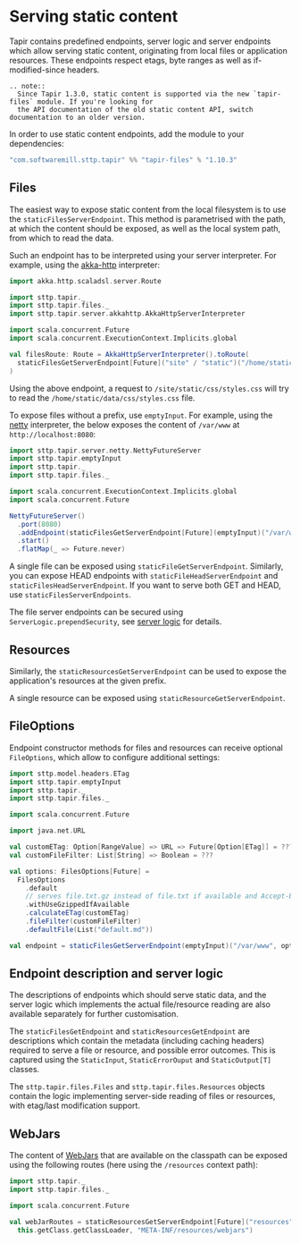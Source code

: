 # Serving static content

Tapir contains predefined endpoints, server logic and server endpoints which allow serving static content, originating
from local files or application resources. These endpoints respect etags, byte ranges as well as if-modified-since headers.

```eval_rst
.. note::
  Since Tapir 1.3.0, static content is supported via the new `tapir-files` module. If you're looking for
  the API documentation of the old static content API, switch documentation to an older version.
```

In order to use static content endpoints, add the module to your dependencies:

```scala
"com.softwaremill.sttp.tapir" %% "tapir-files" % "1.10.3"
```

## Files

The easiest way to expose static content from the local filesystem is to use the `staticFilesServerEndpoint`. This method
is parametrised with the path, at which the content should be exposed, as well as the local system path, from which
to read the data.

Such an endpoint has to be interpreted using your server interpreter. For example, using the [akka-http](../server/akkahttp.md) interpreter:

```scala
import akka.http.scaladsl.server.Route

import sttp.tapir._
import sttp.tapir.files._
import sttp.tapir.server.akkahttp.AkkaHttpServerInterpreter

import scala.concurrent.Future
import scala.concurrent.ExecutionContext.Implicits.global

val filesRoute: Route = AkkaHttpServerInterpreter().toRoute(
  staticFilesGetServerEndpoint[Future]("site" / "static")("/home/static/data")
)
```

Using the above endpoint, a request to `/site/static/css/styles.css` will try to read the
`/home/static/data/css/styles.css` file.

To expose files without a prefix, use `emptyInput`. For example, using the [netty](../server/netty.md) interpreter, the
below exposes the content of `/var/www` at `http://localhost:8080`:

```scala
import sttp.tapir.server.netty.NettyFutureServer
import sttp.tapir.emptyInput
import sttp.tapir._
import sttp.tapir.files._

import scala.concurrent.ExecutionContext.Implicits.global
import scala.concurrent.Future

NettyFutureServer()
  .port(8080)
  .addEndpoint(staticFilesGetServerEndpoint[Future](emptyInput)("/var/www"))
  .start()
  .flatMap(_ => Future.never)
```

A single file can be exposed using `staticFileGetServerEndpoint`.
Similarly, you can expose HEAD endpoints with `staticFileHeadServerEndpoint` and `staticFilesHeadServerEndpoint`.
If you want to serve both GET and HEAD, use `staticFilesServerEndpoints`.

The file server endpoints can be secured using `ServerLogic.prependSecurity`, see [server logic](../server/logic.md)
for details.

## Resources

Similarly, the `staticResourcesGetServerEndpoint` can be used to expose the application's resources at the given prefix.

A single resource can be exposed using `staticResourceGetServerEndpoint`.

## FileOptions

Endpoint constructor methods for files and resources can receive optional `FileOptions`, which allow to configure additional settings:

```scala
import sttp.model.headers.ETag
import sttp.tapir.emptyInput
import sttp.tapir._
import sttp.tapir.files._

import scala.concurrent.Future

import java.net.URL

val customETag: Option[RangeValue] => URL => Future[Option[ETag]] = ???
val customFileFilter: List[String] => Boolean = ???

val options: FilesOptions[Future] =
  FilesOptions
    .default
    // serves file.txt.gz instead of file.txt if available and Accept-Encoding contains "gzip"
    .withUseGzippedIfAvailable
    .calculateETag(customETag)
    .fileFilter(customFileFilter)
    .defaultFile(List("default.md"))

val endpoint = staticFilesGetServerEndpoint(emptyInput)("/var/www", options)
```

## Endpoint description and server logic

The descriptions of endpoints which should serve static data, and the server logic which implements the actual
file/resource reading are also available separately for further customisation.

The `staticFilesGetEndpoint` and `staticResourcesGetEndpoint` are descriptions which contain the metadata (including caching headers)
required to serve a file or resource, and possible error outcomes. This is captured using the `StaticInput`,
`StaticErrorOuput` and `StaticOutput[T]` classes.

The `sttp.tapir.files.Files` and `sttp.tapir.files.Resources` objects contain the logic implementing server-side
reading of files or resources, with etag/last modification support.

## WebJars

The content of [WebJars](https://www.webjars.org) that are available on the classpath can be exposed using the
following routes (here using the `/resources` context path):

```scala
import sttp.tapir._
import sttp.tapir.files._

import scala.concurrent.Future

val webJarRoutes = staticResourcesGetServerEndpoint[Future]("resources")(
  this.getClass.getClassLoader, "META-INF/resources/webjars")
```
